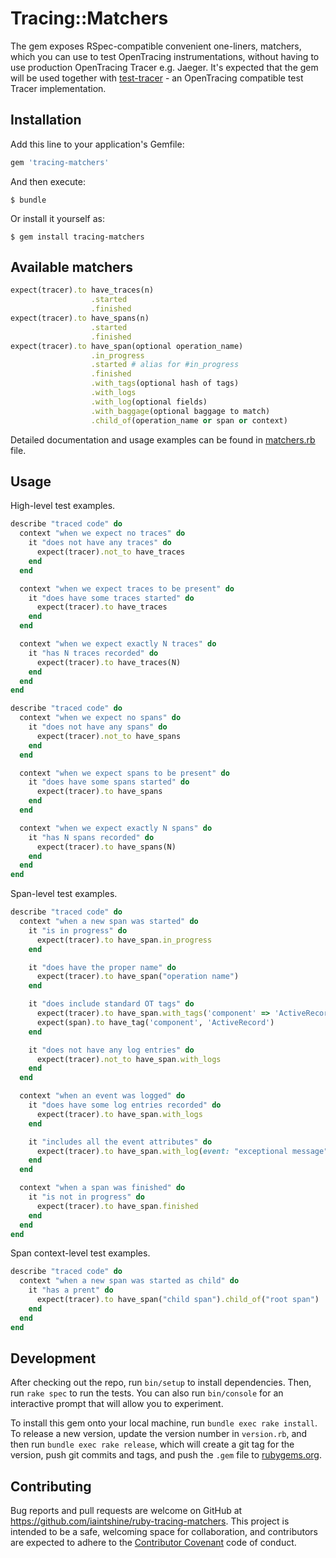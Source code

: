 # Tracing::Matchers

The gem exposes RSpec-compatible convenient one-liners, matchers, which you can use to test OpenTracing instrumentations, without having to use production OpenTracing Tracer e.g. Jaeger. It's expected that the gem will be used together with [test-tracer](https://github.com/iaintshine/ruby-test-tracer) - an OpenTracing compatible test Tracer implementation.

## Installation

Add this line to your application's Gemfile:

```ruby
gem 'tracing-matchers'
```

And then execute:

    $ bundle

Or install it yourself as:

    $ gem install tracing-matchers

## Available matchers

```ruby
expect(tracer).to have_traces(n)
                  .started
                  .finished
expect(tracer).to have_spans(n)
                  .started
                  .finished
expect(tracer).to have_span(optional operation_name)
                  .in_progress
                  .started # alias for #in_progress
                  .finished
                  .with_tags(optional hash of tags)
                  .with_logs
                  .with_log(optional fields)
                  .with_baggage(optional baggage to match)
                  .child_of(operation_name or span or context)
```

Detailed documentation and usage examples can be found in [matchers.rb](https://github.com/iaintshine/ruby-tracing-matchers/blob/master/lib/tracing/matchers.rb) file.

## Usage

High-level test examples.

```ruby
describe "traced code" do
  context "when we expect no traces" do
    it "does not have any traces" do
      expect(tracer).not_to have_traces
    end
  end

  context "when we expect traces to be present" do
    it "does have some traces started" do
      expect(tracer).to have_traces
    end
  end

  context "when we expect exactly N traces" do
    it "has N traces recorded" do
      expect(tracer).to have_traces(N)
    end
  end
end
```

```ruby
describe "traced code" do
  context "when we expect no spans" do
    it "does not have any spans" do
      expect(tracer).not_to have_spans
    end
  end

  context "when we expect spans to be present" do
    it "does have some spans started" do
      expect(tracer).to have_spans
    end
  end

  context "when we expect exactly N spans" do
    it "has N spans recorded" do
      expect(tracer).to have_spans(N)
    end
  end
end
```

Span-level test examples.

```ruby
describe "traced code" do
  context "when a new span was started" do
    it "is in progress" do
      expect(tracer).to have_span.in_progress
    end

    it "does have the proper name" do
      expect(tracer).to have_span("operation name")
    end

    it "does include standard OT tags" do
      expect(tracer).to have_span.with_tags('component' => 'ActiveRecord')
      expect(span).to have_tag('component', 'ActiveRecord')
    end

    it "does not have any log entries" do
      expect(tracer).not_to have_span.with_logs
    end
  end

  context "when an event was logged" do
    it "does have some log entries recorded" do
      expect(tracer).to have_span.with_logs
    end

    it "includes all the event attributes" do
      expect(tracer).to have_span.with_log(event: "exceptional message", severity: Logger::ERROR)
    end
  end

  context "when a span was finished" do
    it "is not in progress" do
      expect(tracer).to have_span.finished 
    end
  end
end
```

Span context-level test examples.

```ruby
describe "traced code" do
  context "when a new span was started as child" do
    it "has a prent" do
      expect(tracer).to have_span("child span").child_of("root span")
    end
  end
end
```

## Development

After checking out the repo, run `bin/setup` to install dependencies. Then, run `rake spec` to run the tests. You can also run `bin/console` for an interactive prompt that will allow you to experiment.

To install this gem onto your local machine, run `bundle exec rake install`. To release a new version, update the version number in `version.rb`, and then run `bundle exec rake release`, which will create a git tag for the version, push git commits and tags, and push the `.gem` file to [rubygems.org](https://rubygems.org).

## Contributing

Bug reports and pull requests are welcome on GitHub at https://github.com/iaintshine/ruby-tracing-matchers. This project is intended to be a safe, welcoming space for collaboration, and contributors are expected to adhere to the [Contributor Covenant](http://contributor-covenant.org) code of conduct.
